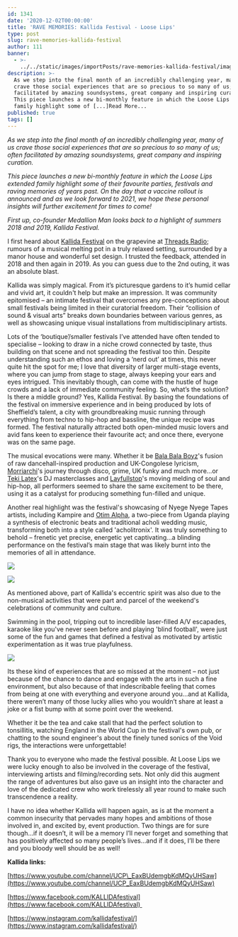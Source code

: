```yaml
---
id: 1341
date: '2020-12-02T00:00:00'
title: 'RAVE MEMORIES: Kallida Festival - Loose Lips'
type: post
slug: rave-memories-kallida-festival
author: 111
banner:
  - >-
    ../../static/images/importPosts/rave-memories-kallida-festival/image1341.jpeg
description: >-
  As we step into the final month of an incredibly challenging year, many of us
  crave those social experiences that are so precious to so many of us; often
  facilitated by amazing soundsystems, great company and inspiring curation.
  This piece launches a new bi-monthly feature in which the Loose Lips extended
  family highlight some of [...]Read More...
published: true
tags: []
---
```

_As we step into the final month of an incredibly challenging year, many of us crave those social experiences that are so precious to so many of us; often facilitated by amazing soundsystems, great company and inspiring curation._

_This piece launches a new bi-monthly feature in which the Loose Lips extended family highlight some of their favourite parties, festivals and raving memories of years past. On the day that a vaccine rollout is announced and as we look forward to 2021, we hope these personal insights will further excitement for times to come!_

_First up, co-founder Medallion Man looks back to a highlight of summers 2018 and 2019, Kallida Festival._

I first heard about [Kallida Festival](https://www.facebook.com/KALLIDAfestival) on the grapevine at [Threads Radio](http://www.threadsradio.com); rumours of a musical melting pot in a truly relaxed setting, surrounded by a manor house and wonderful set design. I trusted the feedback, attended in 2018 and then again in 2019. As you can guess due to the 2nd outing, it was an absolute blast.

Kallida was simply magical. From it’s picturesque gardens to it’s humid cellar and vivid art, it couldn't help but make an impression. It was community epitomised – an intimate festival that overcomes any pre-conceptions about small festivals being limited in their curatorial freedom. Their “collision of sound & visual arts” breaks down boundaries between various genres, as well as showcasing unique visual installations from multidisciplinary artists.

Lots of the ‘boutique’/smaller festivals I’ve attended have often tended to specialise – looking to draw in a niche crowd connected by taste, thus building on that scene and not spreading the festival too thin. Despite understanding such an ethos and loving a ‘nerd out’ at times, this never quite hit the spot for me; I love that diversity of larger multi-stage events, where you can jump from stage to stage, always keeping your ears and eyes intrigued. This inevitably though, can come with the hustle of huge crowds and a lack of immediate community feeling. So, what’s the solution? Is there a middle ground? Yes, Kallida Festival. By basing the foundations of the festival on immersive experience and in being produced by lots of Sheffield’s talent, a city with groundbreaking music running through everything from techno to hip-hop and bassline, the unique recipe was formed. The festival naturally attracted both open-minded music lovers and avid fans keen to experience their favourite act; and once there, everyone was on the same page.

The musical evocations were many. Whether it be [Bala Bala Boyz](https://djmag.com/features/meet-mc-bala-bala-boyz)'s fusion of raw dancehall-inspired production and UK-Congolese lyricism, [Morriarchi](https://blahrecords.com/pages/morriarchi)'s journey through disco, grime, UK funky and much more…or [Teki Latex](https://soundcloud.com/teki-latex)'s DJ masterclasses and [Layfullstop](https://www.facebook.com/layfullstop/)'s moving melding of soul and hip-hop, all performers seemed to share the same excitement to be there, using it as a catalyst for producing something fun-filled and unique.

Another real highlight was the festival's showcasing of Nyege Nyege Tapes artists, including Kampire and [Otim Alpha](https://earth-agency.com/artists/otim-alpha/), a two-piece from Uganda playing a synthesis of electronic beats and traditional acholi wedding music, transforming both into a style called 'acholitronix'. It was truly something to behold – frenetic yet precise, energetic yet captivating…a blinding performance on the festival’s main stage that was likely burnt into the memories of all in attendance.

![](/wp-content/uploads/live/img/wysiwyg/5fc8283353160.jpg)

![](/wp-content/uploads/live/img/wysiwyg/5fc8307038027.png)

As mentioned above, part of Kallida's eccentric spirit was also due to the non-musical activities that were part and parcel of the weekend's celebrations of community and culture.

Swimming in the pool, tripping out to incredible laser-filled A/V escapades, karaoke like you've never seen before and playing 'blind football', were just some of the fun and games that defined a festival as motivated by artistic experimentation as it was true playfulness.

![](/wp-content/uploads/live/img/wysiwyg/5fc8287d9ea3b.jpg)

Its these kind of experiences that are so missed at the moment – not just because of the chance to dance and engage with the arts in such a fine environment, but also because of that indescribable feeling that comes from being at one with everything and everyone around you…and at Kallida, there weren’t many of those lucky allies who you wouldn’t share at least a joke or a fist bump with at some point over the weekend. 

Whether it be the tea and cake stall that had the perfect solution to tonsillitis, watching England in the World Cup in the festival's own pub, or chatting to the sound engineer's about the finely tuned sonics of the Void rigs, the interactions were unforgettable!

Thank you to everyone who made the festival possible. At Loose Lips we were lucky enough to also be involved in the coverage of the festival, interviewing artists and filming/recording sets. Not only did this augment the range of adventures but also gave us an insight into the character and love of the dedicated crew who work tirelessly all year round to make such transcendence a reality. 

I have no idea whether Kallida will happen again, as is at the moment a common insecurity that pervades many hopes and ambitions of those involved in, and excited by, event production. Two things are for sure though…if it doesn’t, it will be a memory I’ll never forget and something that has positively affected so many people’s lives…and if it does, I’ll be there and you bloody well should be as well!

**Kallida links:**

[https://www.youtube.com/channel/UCP\_EaxBUdemgbKdMQyUHSaw](https://www.youtube.com/channel/UCP_EaxBUdemgbKdMQyUHSaw)

[https://www.facebook.com/KALLIDAfestival](https://www.facebook.com/KALLIDAfestival) 

[](https://www.instagram.com/kallidafestival/?fbclid=IwAR2gKM3HEG0tYjI76eC-HcuErNhsXKzGLdHKpvxxnPWkzzhUdfUy1SrU4EA)[https://www.instagram.com/kallidafestival/](https://www.instagram.com/kallidafestival/)
